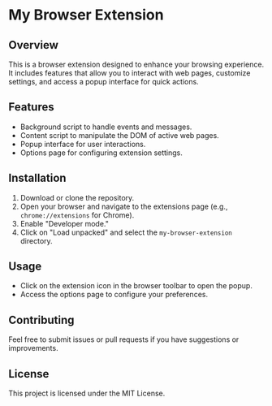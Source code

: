 # My Browser Extension

## Overview
This is a browser extension designed to enhance your browsing experience. It includes features that allow you to interact with web pages, customize settings, and access a popup interface for quick actions.

## Features
- Background script to handle events and messages.
- Content script to manipulate the DOM of active web pages.
- Popup interface for user interactions.
- Options page for configuring extension settings.

## Installation
1. Download or clone the repository.
2. Open your browser and navigate to the extensions page (e.g., `chrome://extensions` for Chrome).
3. Enable "Developer mode."
4. Click on "Load unpacked" and select the `my-browser-extension` directory.

## Usage
- Click on the extension icon in the browser toolbar to open the popup.
- Access the options page to configure your preferences.

## Contributing
Feel free to submit issues or pull requests if you have suggestions or improvements.

## License
This project is licensed under the MIT License.